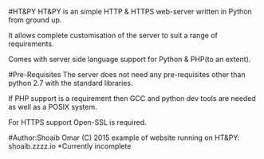 #HT&PY
HT&PY is an simple HTTP & HTTPS web-server written in Python from ground up.

It allows complete customisation of the server to suit a range of requirements.

Comes with server side language support for Python & PHP(to an extent).


#Pre-Requisites
The server does not need any pre-requisites other than python 2.7 with the standard libraries.

If PHP support is a requirement then GCC and python dev tools are needed as well as a POSIX system.

For HTTPS support Open-SSL is required.


#Author:Shoaib Omar (C) 2015
example of website running on HT&PY: shoaib.zzzz.io *Currently incomplete
